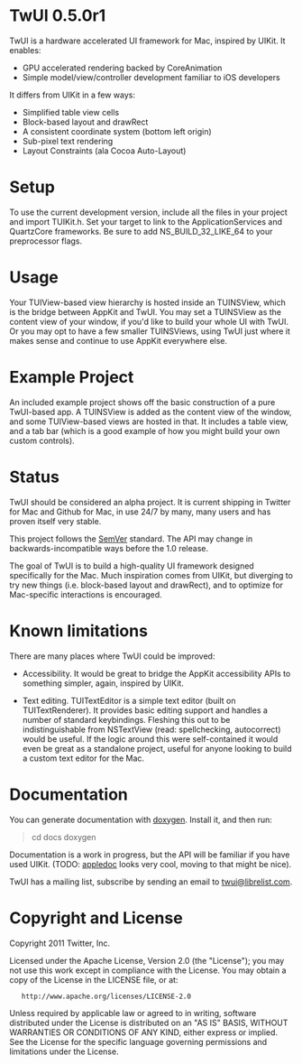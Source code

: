 # TwUI 0.5.0r1

TwUI is a hardware accelerated UI framework for Mac, inspired by UIKit.  It enables:

* GPU accelerated rendering backed by CoreAnimation
* Simple model/view/controller development familiar to iOS developers

It differs from UIKit in a few ways:

* Simplified table view cells
* Block-based layout and drawRect
* A consistent coordinate system (bottom left origin)
* Sub-pixel text rendering
* Layout Constraints (ala Cocoa Auto-Layout)

# Setup

To use the current development version, include all the files in your project and import TUIKit.h. Set your target to link to the ApplicationServices and QuartzCore frameworks.  Be sure to add NS_BUILD_32_LIKE_64 to your preprocessor flags.

# Usage

Your TUIView-based view hierarchy is hosted inside an TUINSView, which is the bridge between AppKit and TwUI.  You may set a TUINSView as the content view of your window, if you'd like to build your whole UI with TwUI.  Or you may opt to have a few smaller TUINSViews, using TwUI just where it makes sense and continue to use AppKit everywhere else.

# Example Project

An included example project shows off the basic construction of a pure TwUI-based app.  A TUINSView is added as the content view of the window, and some TUIView-based views are hosted in that.  It includes a table view, and a tab bar (which is a good example of how you might build your own custom controls).

# Status

TwUI should be considered an alpha project.  It is current shipping in Twitter for Mac and Github for Mac, in use 24/7 by many, many users and has proven itself very stable.

This project follows the [SemVer](http://semver.org/) standard. The API may change in backwards-incompatible ways before the 1.0 release.

The goal of TwUI is to build a high-quality UI framework designed specifically for the Mac.  Much inspiration comes from UIKit, but diverging to try new things (i.e. block-based layout and drawRect), and to optimize for Mac-specific interactions is encouraged.

# Known limitations

There are many places where TwUI could be improved:

* Accessibility.  It would be great to bridge the AppKit accessibility APIs to something simpler, again, inspired by UIKit.

* Text editing.  TUITextEditor is a simple text editor (built on TUITextRenderer).  It provides basic editing support and handles a number of standard keybindings.  Fleshing this out to be indistinguishable from NSTextView (read: spellchecking, autocorrect) would be useful.  If the logic around this were self-contained it would even be great as a standalone project, useful for anyone looking to build a custom text editor for the Mac.

# Documentation

You can generate documentation with [doxygen](http://www.doxygen.org). Install it, and then run:
> cd docs
> doxygen

Documentation is a work in progress, but the API will be familiar if you have used UIKit.  (TODO: [appledoc](http://gentlebytes.com/appledoc/) looks very cool, moving to that might be nice).

TwUI has a mailing list, subscribe by sending an email to <twui@librelist.com>.

# Copyright and License

Copyright 2011 Twitter, Inc.

   Licensed under the Apache License, Version 2.0 (the "License");
   you may not use this work except in compliance with the License.
   You may obtain a copy of the License in the LICENSE file, or at:

       http://www.apache.org/licenses/LICENSE-2.0

   Unless required by applicable law or agreed to in writing, software
   distributed under the License is distributed on an "AS IS" BASIS,
   WITHOUT WARRANTIES OR CONDITIONS OF ANY KIND, either express or implied.
   See the License for the specific language governing permissions and
   limitations under the License.
